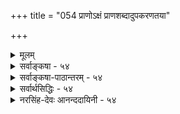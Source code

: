 +++
title = "054 प्राणोऽक्षं प्राणशब्दादुपकरणतया"

+++
<details><summary>मूलम्</summary>

प्राणोऽक्षं प्राणशब्दादुपकरणतया क्षेत्रिणश्चेत्ययुक्तं शब्दैक्यं ह्यैकजात्यं व्यभिचरति न च प्राणताऽक्षेषु मुख्या ।  
देहस्यानक्षभावेऽप्युपकृतिरधिका तत्समाक्षोक्त्यदृष्टिर्न प्राणे सात्त्विकाहंकरणविकृतितालक्षणं तद्धि तेषाम् ॥ ५४ ॥
</details>

<details><summary>सर्वाङ्कषा - ५४</summary>

54. 

55. 

[[103]]

[ प्राणस्य इन्द्रियत्वाभावः ] 

प्राणोऽक्षं प्राणशब्दात् उपकरणतया क्षेत्रिणश्चेत्ययुक्तं 

शब्दैक्यं कजात्यं व्यभिचरति न च प्राणताऽक्षेषु मुख्या । देहस्यानक्षभावेऽप्युपकृतिरधिका तत्समाऽक्षोक्त्यदृष्टिः 



न प्राणे सात्त्विकाहंकरणविकृतिता, लक्षणं तद्धि तेषाम् ॥54॥ 

[वैश्वानराग्नेः स्वरूपम् ] 

प्राणापानाख्यभस्त्रारभसविसृमरः प्राप्य वैश्वानराख्यां 

मध्येदेहं हुताशो वसति जलनिधावौर्ववत् सर्वभक्षः । 





प्राणविषये पक्षान्तरमनूद्य निराकरोति - प्राण इत्यादिना । प्राणः प्राणवायुः **अक्षम्** = इन्द्रियमेव । कुतः ? **प्राणशब्दात्** = प्राणशब्दः यतः इन्द्रियवाच्यप्यस्ति । क्षेत्रिणः जीवस्य उपकरणतया **च=** = चक्षुरादिवत् उपकारकत्वसामान्याच्च । निराकरोति - इति अयुक्तम् इति । कुतः ? शब्दैक्यं **हि** = शब्दानुपूर्व्येक्यम् ऐकजात्यं **व्यभिचरति** = अर्थस्य एकजातीयतां व्यभिचरति हर्यादिनानार्थकपददर्शनात् । **प्राणता** = प्राणशब्दवाच्यता **अक्षेषु** = इन्द्रियेषु न मुख्या, किन्तु इन्द्रियाणामपि प्राणाधीनत्वात् इन्द्रियेषु कदाचित् प्राणशब्दप्रयोगः । जीवोपकारकत्वात् प्राणस्य इन्द्रियवाचित्वं यदि, देहस्य **अनक्षभावेऽपि** = इन्द्रियत्वाभावेऽपि **उपकृतिः** =जीवोपकारः अधिकः । एवञ्च शरीरमपि प्राणपदवाच्यं स्यात् । उपकारकत्वातिशयेऽपि शरीरे इन्द्रियपदप्रयोगः नास्तीति प्राणः न शरीरमिति चेत्, **अक्षोक्त्यदृष्टिः** = इन्द्रियवाचित्वादर्शनं **तत्समा** = इन्द्रियेषु मुख्यतया प्राणपदाप्रयोगोऽपि सम एव । अप्रकम्प्यं प्रमाणमाह-न प्राणे इत्यादि । प्राणे सात्त्विकाहङ्करणविकृतिता **न** = सात्त्विकाहङ्कारपरिणामरूपता प्राणे नास्त्येव, किन्तु वायुविशेषरूपत्वात् स्पर्शतन्मात्रोपादानकत्वमेव । तेन किमायातम् - **तद्धि** = सात्त्विकाहङ्कारोपादानकत्वं हि तेषां **लक्षणम्** = इन्द्रियाणां लक्षणम् । अतः प्राणः नेन्द्रियाणि, किन्तु वायुविशेष एव । जीवप्राणधारणे इति पाठात्, जीवस्य व्यवहारेषु अत्यन्तमन्तरङ्गोपाधिषु प्राणः बुद्धिश्च प्रधानभूतौ । अत एव बहुषु जीवशब्दस्थाने प्राणशब्दः, बुद्धिपर्यायविज्ञानशब्दश्च श्रूयते । यथा 'प्राणो ह पिता प्राणो माता' (छां. 7-15-1) 'विज्ञानं यज्ञं तनुते ' (तै. आ. 5) इत्यादौ । अत्र वक्तव्यमधिकं जीवसरे भविष्यति ॥ ५४ ॥
</details>


<details><summary>सर्वाङ्कषा-पाठान्तरम् - ५४</summary>

प्राणविषये पक्षान्तरमनूद्य निराकरोति - प्राण इत्यादिना । प्राणः = प्राणवायुः अक्षम्‌ = इन्द्रियमेव । कुतः? प्राणशब्दात्‌ = प्राणशब्द: यतः इन्द्रियवाच्यप्यस्ति । क्षेत्रिणः = जीवस्य उपकरणतया च = चक्षुरादिवत्‌ उपकारकत्वसामान्याच्च । निराकरोति - इति अयुक्तम्‌ इति । कृतः? शब्दैक्यं हि = शब्दानुपूर्व्यैक्यम् ऐकजात्यं व्यभिचरति = अर्थस्य एकजातीयतां व्यभिचरति; हर्यादिनानार्थकपददर्शनात्‌ । प्राणता = प्राणशब्दवाच्यता अक्षेषु = इन्द्रियेषु न मुख्या, किन्तु इन्द्रियाणामपि प्राणाधीनत्वात्‌ इन्द्रियेषु कदाचित्‌ प्राणशब्दप्रयोगः । जीवोपकारकत्वात्‌ प्राणस्य इन्द्रियवाचित्वं यदि, देहस्य अनक्षभावेऽपि = इन्द्रियत्वाभावेऽपि उपकृतिः = जीवोपकारः अधिकः । एवञ्च शरीरमपि प्राणपदवाच्यं स्यात्‌ । उपकारकत्वातिशयेऽपि शरीरे इन्द्रियपदप्रयोगः नास्तीति प्राणः न शरीरमिति चेत्‌, अक्षोक्त्यदृष्टिः = इन्द्रियवाचित्वादर्शनं तत्समा = इन्द्रियेषु मुख्यतया प्राणपदाप्रयोगोऽपि सम एव । अप्रकम्प्यं प्रमाणमाह - न प्राणे इत्यादि । प्राणे सात्त्विकाहङ्करणविकृतिता न = सात्त्विकाहङ्कारपरिणामरूपता प्राणे नास्त्येव, किन्तु वायुविशेषरूपत्वात्‌ स्पर्शतन्मात्रोपादानकत्वमेव । तेन किमायातम्‌ - तद्धि = सात्त्विकाहङ्कारोपादानकत्वं हि तेषां लक्षणम्‌ = इन्द्रियाणां लक्षणम्‌ । अतः प्राणः नेन्द्रियाणि, किन्तु वायुविशेष एव । जीवप्राणधारणे इति पाठात्‌, जीवस्य व्यवहारेषु अत्यन्तमन्तरङ्गोपाधिषु प्राणः बुद्धिश्च प्रधानभूतौ । अत एव बहुषु जीवशब्दस्थाने प्राणशब्दः, बुद्धिपर्यायविज्ञानशब्दश्च श्रूयते । यथा 'प्राणो ह पिता प्राणो माता' (छां.७-१५-१) 'विज्ञानं यज्ञं तनुते' (तै.आ.५) इत्यादौ । अत्र वक्तव्यमधिकं जीवसरे भविष्यति ॥ ५४ ॥
</details>


<details><summary>सर्वार्थसिद्धिः - ५४</summary>

अत्र कश्चिदाह प्राणसंवादादिष्विन्द्रियैस्सह प्राणः पठितः ; प्राणशब्दश्च साधारणः प्रयुक्तः; क्षेत्रज्ञोपकरणत्वं च समानम् ; अतः प्राण इन्द्रियमिति । एतदनूद्य परिहरति - प्राण इति ॥ सहपाठमात्रं न तज्जातीयत्वसाधकमित्यभिप्रायः । प्राणशब्दवाच्यत्वं नेन्द्रियत्वसाधकमित्याह - शब्दैक्यमिति । अन्यथा अनेकार्थशब्दलोपप्रसङ्ग इति भावः । अत्र च प्राणशब्दः क्वचिन्मुख्यः क्वचिद्भाक्तः । एवमप्येकशब्दप्रयोगमात्रात्साजात्ये वैजात्यमेव जगति लप्येतेत्यभिप्रायेणाह - न चेति । क्षेत्रज्ञोपकरणत्वस्य व्यभिचारमाह - देहस्येति । क्षेत्रज्ञोपकारकत्वं देहे [भूयसा] संदृश्यते ; न तत्रेन्द्रियत्वमिष्यते । इन्द्रियशब्दप्रयोगाभावात्तत्रानिन्द्रियत्वमित्यत्राह - तत्समेति । इन्द्रियत्वोक्तेरदर्शनं देहे प्राणेऽपि समम् । अतः प्राणोऽपि नेन्द्रियमित्यर्थः । इन्द्रियलक्षणनिवृत्त्या च प्राणे तच्छब्दवाच्यत्वनिवृत्तिरित्यभिप्रायेणाह - न प्राण इति । सात्त्विकाहङ्कारोपादानकत्वमेवेन्द्रियलक्षणम्, परोक्तलक्षणानुपपत्तेरित्यभिप्रायेणाह - लक्षणमिति । यत्तु शरीरयोगे सत्येव साक्षात्प्रमितिसाधनमिन्द्रियमिति, अत्र कर्मेन्द्रियेष्वव्याप्तिस्तावदास्ताम् ; स्वेदादिशैत्याभिव्यञ्जकव्यजनवातादेरुक्तलक्षणयोगादतिव्याप्तिर्दुर्वारा । शरीरसंयुक्तमतीन्द्रियमिति विशेषणेऽपि चाक्षुषतेजःकणानां चूर्णविक्षेपवद्विसर्पे मूलस्कन्धस्य प्रमितिसाधनत्वाभावात्, अग्रस्कन्धस्य शरीरसंयुक्तत्वायोगात्, नोभयत्राप्येतद्विशिष्टमिन्द्रियलक्षणमस्ति । परंपरया संबन्धस्त्वतिप्रसञ्जकः । आद्रष्टुराचन्द्रमसश्च कश्चिच्चक्षुरिन्द्रियावयवी तदानीमेव निष्पन्न इत्यत्र न किंचित्प्रमाणमन्यत्र संप्रदायात् । इन्द्रियदोषवदिन्द्रियगुणाश्च शरीरसंयुक्तास्साक्षात्प्रमितिसाधकस्सन्ति ; तैश्चानैकान्त्यं सुवचम् । शुद्धेष्वपि परोक्तलक्षणेषु न प्रस्तुते तत्सिद्धिरिति ॥ ५४ ॥ इति प्राणस्यानिन्द्रियत्वम् ॥
</details>


<details><summary>नरसिंह-देवः आनन्ददायिनी - ५४</summary>

प्रसङ्गसंगत्याऽऽह - अत्र कश्चिदिति । प्राणसंवादो नाम छान्दोग्ये प्रकरणविशेषः; तत्प्रायपाठात्तज्जातीयत्वमित्यर्थः । प्राणशब्दश्च साधारण इति - इन्द्रियाणां प्राणस्य च प्राणशब्दवाच्यत्वे इन्द्रियत्वमेव प्रवृत्तिनिमित्तं लाघवात् । तथाच समानवृत्तिनिमित्तकैकशब्दवाच्यत्वात्तज्जातीयत्वमित्यर्थः । किंच - प्राणादय इन्द्रियाणि चेतनोपकरणत्वात् चक्षुरादिवत् इत्यभिप्रायेणाह - चेतनोपकरणत्वं चेति । सहपाठमात्रमिति -सहपाठमात्रस्य प्रत्युत भेदकत्वमेव; अन्यथा वैयर्थ्यादिति भावः । अग्र्यप्राययनयश्च सहपाठप्रयोजकधर्मातिरिक्तधर्मेण साजात्यप्रयोजको न तु तद्धर्मेणापीति भावः । एकशब्दप्रयोगविषयत्वमपि मुख्यवृत्त्या प्रयोगविषयत्वं विवक्षितम्? उतैकशक्त्या? उत प्रयोगविषयत्वमात्रम्? इति विकल्प्य आद्ये दूषणमाह - अन्यथेति । अक्षादिपदप्रयोगविषयेषु व्यभिचार द्वितीये आह - अत्र च प्राणशब्द इति । तथा(चा) सिद्धिरिति भावः । तृतीयं दूषयति - एवमपाति । अत्र च सा जात्यं शब्दप्रवृत्तिनिमित्तमादाय वाच्यम्; अन्यथा प्रमेयत्वादिना सर्वेषां साजात्यात्सिद्धसाधनात्; तथाच सर्वशब्दानां सर्वत्र यया कयाच(न)वृत्त्या प्रयोगसंभवात् तत्तत्प्रवृत्तिनिभित्तधर्ममादाय सर्वस्यापि सर्वशब्दप्रवृत्तिनिमित्तधर्मवत्त्वे वैजात्यमुच्छिद्येत । उच्छिद्येत च पदानां वृत्त्यन्तर(लक्षणादिक)मित्यर्थः । प्राणस्येन्द्रियत्व किं क्षेत्रज्ञोपकत्वं हेतुः? उतेन्द्रियशब्दप्रयोगसहितमिति विकल्पं मनसि कृत्वा आद्यं दूषयति -क्षेत्रज्ञोपकारकत्वमिति । द्वितीयं दूषयति - इन्द्रित्वोक्तेरिति । इन्द्रियत्वस्योक्तिः -इन्द्रियत्वप्रतिपादकवाक् - इन्द्रियशब्द इति यावत् । तस्य प्रयोगादर्शनं तुल्यमित्यर्थः । तथा च स्वरूपासिद्धिः लक्षणया तदुद्धारे देहेऽपि सम इति भावः । ननु प्रमितिसाधनत्वमिन्द्रियत्वम्; तच्च प्राणेऽप्यस्त्वेव; प्राणस्याप्यन्वयव्यतिरेकाभ्यां मनोवत्साधनत्वादित्याह - परोक्तेति । नोभयत्रापीति - मूलाग्रस्कन्धयोः शरीरसंयुक्तस्य विषयसंयुक्तस्य चैकस्याभावादित्यर्थः । यत्प्रमितिकरणं विषयसंयुक्तोऽग्रभागः तत्(त्वं)परम्परया शरीरसंयुक्तमित्यत्राह - परम्परयेति । स्व(स्पर्श)प्रत्यक्षहेतुसंबन्धघटकवाय्वादौ त्र्यणुकपरिमाणप्रत्यक्षहेत्ववयवसंयोगद्व्यणुकादौ अतिव्याप्तमित्यर्थः । ननु साक्षाच्छरीरयोग एव विवक्षितः; स च मूलस्कन्धस्यास्त्येव । न च तस्य प्रमितिसाधनत्वाभावः ! अग्रद्वारा साधनत्वादिति चेत्; उच्यते - अग्रभागस्य प्रमितिजनकत्वस्यावश्यकत्वे तज्जनकस्यान्यथासिद्धत्वान्न तस्य साधकत्वं मानाभावाच्च न तद्द्वारत्वमिति भावः । ननु आद्रष्टुराविषयादेकोऽवयवी जन्यते; तच्छ(च्च श)रीरसयुक्तं प्रमितिसाधनं चेत्यत्राह - आद्रष्टुरिति । ननु भवन्मते यथा तावद्व्यापिवृत्त्युत्पत्तिः; यथा वा सौरा(द्या)लोकः; तथाऽवयव्यप्यस्त्विति चेत्; उच्यते - किमवयवि प्रमित्यन्यथानुपपत्त्या कल्प्यते? उत तेषु(उतेन्द्रिय)लक्षणनिर्वाहार्थम्? नाद्यः; आवश्यकतावद्दूरव्यापि तेजोमात्रेणापि ज्ञानसंभवे तत्कॢ(तत्रकॢ)प्त्यनपेक्षणात् । न द्वितीयः; लक्ष्यानुसीरत्वाल्लक्षणस्य तत्कल्पत्वायोगात् । अनैकान्त्यं - अतिव्याप्तिरित्यर्थः । यद्वा उक्तमिन्द्रियलक्षणं न भवति; व्यावृत्तिव्यवहारयोस्साधनेऽनैकान्त्यमित्यर्थः । गुणानां संयोगाभावादतिव्याप्तिर्नास्तीत्यतो दोषान्तरमाह - प्रस्तुते इति । प्राणादेः प्रत्यक्षत्वात् तदुक्तलक्षण नास्तीति न ततस्तेषामिन्द्रियत्वसिद्धिरित्यर्थः ॥ ५४ ॥  
 प्राणस्यानिन्द्रियत्वम्
</details>
